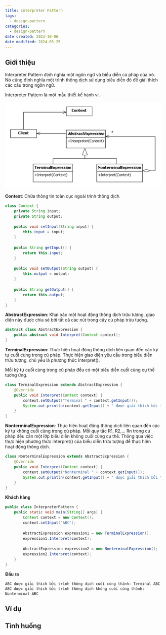 ```yaml
---
title: Interpreter Pattern
tags:
  - design-pattern
categories:
  - design-pattern
date created: 2023-10-06
date modified: 2024-03-25
---
```


## Giới thiệu

Interpreter Pattern định nghĩa một ngôn ngữ và biểu diễn cú pháp của nó. Nó cũng định nghĩa một trình thông dịch sử dụng biểu diễn đó để giải thích các câu trong ngôn ngữ.

Interpreter Pattern là một mẫu thiết kế hành vi.

![img](https://raw.githubusercontent.com/vanhung4499/images/master/snap/20200726112138.png)

**Context**: Chứa thông tin toàn cục ngoài trình thông dịch.

```java
class Context {
    private String input;
    private String output;

    public void setInput(String input) {
        this.input = input;
    }

    public String getInput() {
        return this.input;
    }

    public void setOutput(String output) {
        this.output = output;
    }

    public String getOutput() {
        return this.output;
    }
}
```

**AbstractExpression**: Khai báo một hoạt động thông dịch trừu tượng, giao diện này được chia sẻ bởi tất cả các nút trong cây cú pháp trừu tượng.

```java
abstract class AbstractExpression {
    public abstract void Interpret(Context context);
}
```

**TerminalExpression**: Thực hiện hoạt động thông dịch liên quan đến các ký tự cuối cùng trong cú pháp. Thực hiện giao diện yêu cầu trong biểu diễn trừu tượng, chủ yếu là phương thức Interpret().

Mỗi ký tự cuối cùng trong cú pháp đều có một biểu diễn cuối cùng cụ thể tương ứng.

```java
class TerminalExpression extends AbstractExpression {
    @Override
    public void Interpret(Context context) {
        context.setOutput("Terminal " + context.getInput());
        System.out.println(context.getInput() + " được giải thích bởi trình thông dịch cuối cùng thành: " + context.getOutput());
    }
}
```

**NonterminalExpression**: Thực hiện hoạt động thông dịch liên quan đến các ký tự không cuối cùng trong cú pháp. Mỗi quy tắc R1, R2,… Rn trong cú pháp đều cần một lớp biểu diễn không cuối cùng cụ thể. Thông qua việc thực hiện phương thức Interpret() của biểu diễn trừu tượng để thực hiện hoạt động thông dịch.

```java
class NonterminalExpression extends AbstractExpression {
    @Override
    public void Interpret(Context context) {
        context.setOutput("Nonterminal " + context.getInput());
        System.out.println(context.getInput() + " được giải thích bởi trình thông dịch không cuối cùng thành: " + context.getOutput());
    }
}
```

**Khách hàng**

```java
public class InterpreterPattern {
    public static void main(String[] args) {
        Context context = new Context();
        context.setInput("ABC");

        AbstractExpression expression1 = new TerminalExpression();
        expression1.Interpret(context);

        AbstractExpression expression2 = new NonterminalExpression();
        expression2.Interpret(context);
    }
}
```

**Đầu ra**

```
ABC được giải thích bởi trình thông dịch cuối cùng thành: Terminal ABC
ABC được giải thích bởi trình thông dịch không cuối cùng thành: Nonterminal ABC
```

## Ví dụ

## Tình huống
